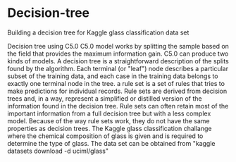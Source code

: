 # Decision-tree
Building a decision tree for Kaggle glass classification data set

Decision tree using C5.0 
C5.0 model works by splitting the sample based on the field that provides the maximum information gain.
C5.0 can produce two kinds of models. A decision tree is a straightforward description of the splits found by the algorithm. Each terminal (or "leaf") node describes a particular subset of the training data, and each case in the training data belongs to exactly one terminal node in the tree.
a rule set is a set of rules that tries to make predictions for individual records. Rule sets are derived from decision trees and, in a way, represent a simplified or distilled version of the information found in the decision tree. Rule sets can often retain most of the important information from a full decision tree but with a less complex model. Because of the way rule sets work, they do not have the same properties as decision trees.
The Kaggle glass classification challange where the chemical composition of glass is given and is required to determine the type of glass.
The data set can be obtained from "kaggle datasets download -d uciml/glass"
